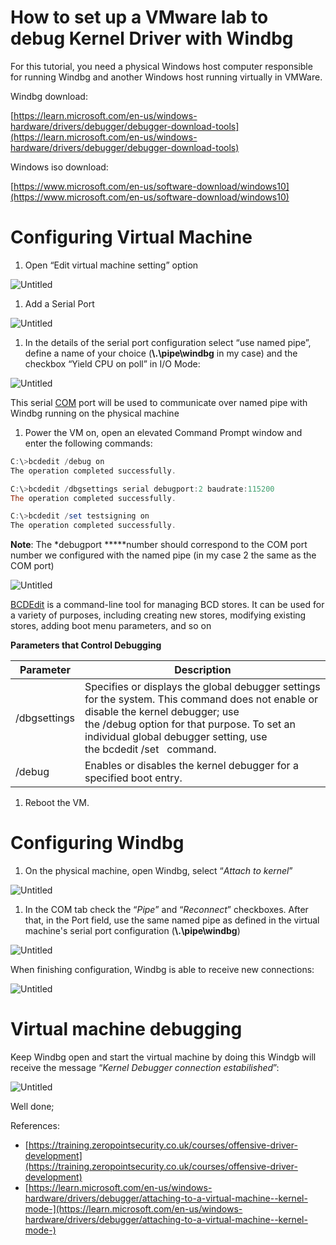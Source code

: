 # How to set up a VMware lab to debug Kernel Driver with Windbg

For this tutorial, you need a physical Windows host computer responsible for running Windbg and another Windows host running virtually in VMWare.

Windbg download:

[https://learn.microsoft.com/en-us/windows-hardware/drivers/debugger/debugger-download-tools](https://learn.microsoft.com/en-us/windows-hardware/drivers/debugger/debugger-download-tools)

Windows iso download:

[https://www.microsoft.com/en-us/software-download/windows10](https://www.microsoft.com/en-us/software-download/windows10)

# Configuring Virtual Machine

1. Open “Edit virtual machine setting” option

![Untitled](images/00.png)

1. Add a Serial Port

![Untitled](images/01.png)

1. In the details of the serial port configuration select “use named pipe”, define a name of your choice (**\\.\pipe\windbg** in my case) and the checkbox “Yield CPU on poll” in I/O Mode:

![Untitled](images/02.png)

This serial [COM](https://learn.microsoft.com/en-us/windows-hardware/drivers/serports/configuration-of-com-ports) port will be used to communicate over named pipe with Windbg running on the physical machine

1. Power the VM on, open an elevated Command Prompt window and enter the following commands:

```powershell
C:\>bcdedit /debug on
The operation completed successfully.

C:\>bcdedit /dbgsettings serial debugport:2 baudrate:115200
The operation completed successfully.

C:\>bcdedit /set testsigning on
The operation completed successfully.
```

**Note**: The *debugport *****number should correspond to the COM port number we configured with the named pipe (in my case 2 the same as the COM port)

![Untitled](images/03.png)

[BCDEdit](https://learn.microsoft.com/en-us/windows-server/administration/windows-commands/bcdedit) is a command-line tool for managing BCD stores. It can be used for a variety of purposes, including creating new stores, modifying existing stores, adding boot menu parameters, and so on

****Parameters that Control Debugging****

| Parameter | Description |
| --- | --- |
| /dbgsettings | Specifies or displays the global debugger settings for the system. This command does not enable or disable the kernel debugger; use the /debug option for that purpose. To set an individual global debugger setting, use the bcdedit /set <dbgsettings> <type> <value> command. |
| /debug | Enables or disables the kernel debugger for a specified boot entry. |
1. Reboot the VM.

# Configuring Windbg

1. On the physical machine, open Windbg, select “*Attach to kernel*”

![Untitled](images/04.png)

1. In the COM tab check the “*Pipe*” and “*Reconnect*” checkboxes. After that, in the Port field, use the same named pipe as defined in the virtual machine's serial port configuration (**\\.\pipe\windbg**)

![Untitled](images/05.png)

When finishing configuration, Windbg is able to receive new connections:

![Untitled](images/06.png)

# Virtual machine debugging

Keep Windbg open and start the virtual machine by doing this Windgb will receive the message “*Kernel Debugger connection estabilished*”:

![Untitled](images/07.png)

Well done;

References:

- [https://training.zeropointsecurity.co.uk/courses/offensive-driver-development](https://training.zeropointsecurity.co.uk/courses/offensive-driver-development)
- [https://learn.microsoft.com/en-us/windows-hardware/drivers/debugger/attaching-to-a-virtual-machine--kernel-mode-](https://learn.microsoft.com/en-us/windows-hardware/drivers/debugger/attaching-to-a-virtual-machine--kernel-mode-)
